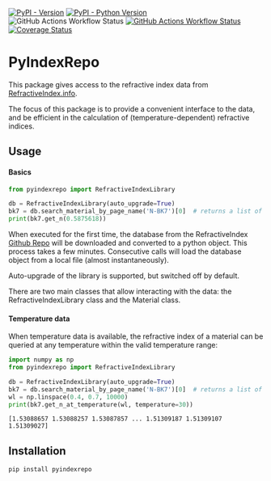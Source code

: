 [![PyPI - Version](https://img.shields.io/pypi/v/PyIndexRepo)](https://pypi.org/project/PyIndexRepo/)
[![PyPI - Python Version](https://img.shields.io/pypi/pyversions/PyIndexRepo)](https://pypi.org/project/PyIndexRepo/)
![GitHub Actions Workflow Status](https://img.shields.io/github/actions/workflow/status/Stuermer/PyIndexRepo/tests.yaml?label=pytest)
[![GitHub Actions Workflow Status](https://img.shields.io/github/actions/workflow/status/Stuermer/PyIndexRepo/docs.yaml?label=mkdocs&link=https%3A%2F%2Fstuermer.github.io%2FPyIndexRepo%2F)](https://stuermer.github.io/PyIndexRepo/)
[![Coverage Status](https://coveralls.io/repos/github/Stuermer/PyIndexRepo/badge.svg?branch=master)](https://coveralls.io/github/Stuermer/PyIndexRepo?branch=master)


# PyIndexRepo

This package gives access to the refractive index data from [RefractiveIndex.info]().

The focus of this package is to provide a convenient interface to the data, and be
efficient in the calculation of (temperature-dependent) refractive indices.

## Usage

#### Basics

```python
from pyindexrepo import RefractiveIndexLibrary

db = RefractiveIndexLibrary(auto_upgrade=True)
bk7 = db.search_material_by_page_name('N-BK7')[0]  # returns a list of different BK7 glasses
print(bk7.get_n(0.5875618))
```

When executed for the first time, the database from the
RefractiveIndex [Github Repo](https://github.com/polyanskiy/refractiveindex.info-database) will be downloaded and
converted to a python object. This process takes a few minutes. Consecutive calls will load the database object
from a local file (almost instantaneously).

Auto-upgrade of the library is supported, but switched off by default.

There are two main classes that allow interacting with the data: the RefractiveIndexLibrary class
and the Material class.

#### Temperature data

When temperature data is available, the refractive index of a material can be queried at any temperature
within the valid temperature range:

```python
import numpy as np
from pyindexrepo import RefractiveIndexLibrary

db = RefractiveIndexLibrary(auto_upgrade=True)
bk7 = db.search_material_by_page_name('N-BK7')[0]  # returns a list of different BK7 glasses
wl = np.linspace(0.4, 0.7, 10000)
print(bk7.get_n_at_temperature(wl, temperature=30))
```

``` 
[1.53088657 1.53088257 1.53087857 ... 1.51309187 1.51309107 1.51309027]
```

## Installation

```bash
pip install pyindexrepo
```
